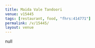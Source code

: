 ```yaml
---
title: Maida Vale Tandoori
venue: v15445
tags: [restaurant, food, "fhrs:414771"]
permalink: /v/15445/
layout: venue
---
```

null